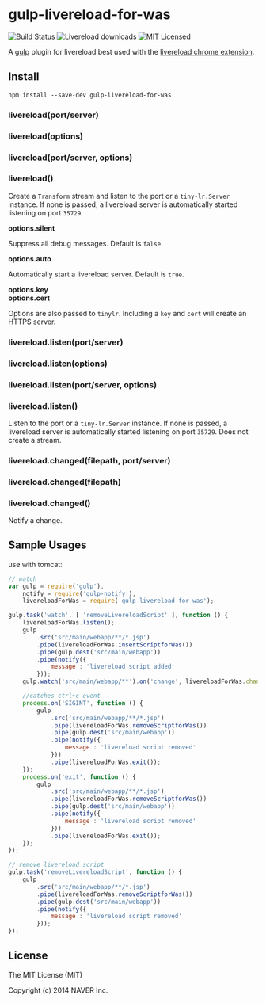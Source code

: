gulp-livereload-for-was
===

[![Build Status](http://img.shields.io/travis/vohof/gulp-livereload/master.svg?style=flat)](https://travis-ci.org/vohof/gulp-livereload) ![Livereload downloads ](http://img.shields.io/npm/dm/gulp-livereload.svg?style=flat) [![MIT Licensed](http://img.shields.io/badge/license-MIT-blue.svg?style=flat)](#license)

A [gulp](https://github.com/gulpjs/gulp) plugin for livereload best used with the [livereload chrome extension](https://chrome.google.com/webstore/detail/livereload/jnihajbhpnppcggbcgedagnkighmdlei).

Install
---

```
npm install --save-dev gulp-livereload-for-was
```

### livereload(port/server)
### livereload(options)
### livereload(port/server, options)
### livereload()


Create a `Transform` stream and listen to the port or a `tiny-lr.Server` instance.  If none is passed, a livereload server is automatically started listening on port `35729`.


**options.silent**

Suppress all debug messages. Default is `false`.

**options.auto**

Automatically start a livereload server. Default is `true`.

**options.key**<br>
**options.cert**

Options are also passed to `tinylr`. Including a `key` and `cert` will create an HTTPS server.

### livereload.listen(port/server)
### livereload.listen(options)
### livereload.listen(port/server, options)
### livereload.listen()

Listen to the port or a `tiny-lr.Server` instance.  If none is passed, a livereload server is automatically started listening on port `35729`. Does not create a stream.

### livereload.changed(filepath, port/server)
### livereload.changed(filepath)
### livereload.changed()

Notify a change.

Sample Usages
---

use with tomcat:

```javascript
// watch
var gulp = require('gulp'),
    notify = require('gulp-notify'),
    livereloadForWas = require('gulp-livereload-for-was');

gulp.task('watch', [ 'removeLivereloadScript' ], function () {
    livereloadForWas.listen();
    gulp
        .src('src/main/webapp/**/*.jsp')
        .pipe(livereloadForWas.insertScriptforWas())
        .pipe(gulp.dest('src/main/webapp'))
        .pipe(notify({
            message : 'livereload script added'
        }));
    gulp.watch('src/main/webapp/**').on('change', livereloadForWas.changed);

    //catches ctrl+c event
    process.on('SIGINT', function () {
        gulp
            .src('src/main/webapp/**/*.jsp')
            .pipe(livereloadForWas.removeScriptforWas())
            .pipe(gulp.dest('src/main/webapp'))
            .pipe(notify({
                message : 'livereload script removed'
            }))
            .pipe(livereloadForWas.exit());
    });
    process.on('exit', function () {
        gulp
            .src('src/main/webapp/**/*.jsp')
            .pipe(livereloadForWas.removeScriptforWas())
            .pipe(gulp.dest('src/main/webapp'))
            .pipe(notify({
                message : 'livereload script removed'
            }))
            .pipe(livereloadForWas.exit());
    });
});

// remove livereload script
gulp.task('removeLivereloadScript', function () {
    gulp
        .src('src/main/webapp/**/*.jsp')
        .pipe(livereloadForWas.removeScriptforWas())
        .pipe(gulp.dest('src/main/webapp'))
        .pipe(notify({
            message : 'livereload script removed'
        }));
});

```

License
---

The MIT License (MIT)

Copyright (c) 2014 NAVER Inc.